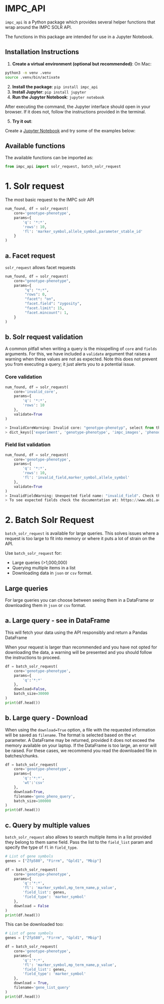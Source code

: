 # IMPC_API

`impc_api` is a Python package which provides several helper functions that wrap around the IMPC SOLR API.
  
The functions in this package are intended for use in a Jupyter Notebook.

## Installation Instructions

1. **Create a virtual environment (optional but recommended)**:
On Mac:
 ```bash
 python3 -m venv .venv
 source .venv/bin/activate
 ```

2. **Install the package**: `pip install impc_api`
3. **Install Jupyter**: `pip install jupyter`
4. **Run the Jupyter Notebook**: `jupyter notebook`

After executing the command, the Jupyter interface should open in your browser. If it does not, follow the instructions provided in the terminal.

5. **Try it out**:

Create a [Jupyter Notebook](https://jupyter-notebook.readthedocs.io/en/latest/) and try some of the examples below:

## Available functions

The available functions can be imported as:

```python
from impc_api import solr_request, batch_solr_request
```

# 1. Solr request

The most basic request to the IMPC solr API

```python
num_found, df = solr_request(
    core='genotype-phenotype', 
    params={
        'q': '*:*',
        'rows': 10, 
        'fl': 'marker_symbol,allele_symbol,parameter_stable_id'
    }
)
```

## a. Facet request

`solr_request` allows facet requests

```python
num_found, df = solr_request(
    core="genotype-phenotype",
    params={
         "q": "*:*",
         "rows": 0,
         "facet": "on",
         "facet.field": "zygosity",
         "facet.limit": 15,
         "facet.mincount": 1,
    }
)
```

## b. Solr request validation

A common pitfall when writing a query is the misspelling of `core` and `fields` arguments. For this, we have included a `validate` argument that raises a warning when these values are not as expected. Note this does not prevent you from executing a query; it just alerts you to a potential issue.

### Core validation

```python
num_found, df = solr_request(
    core='invalid_core',
    params={
        'q': '*:*',
        'rows': 10
    },
    validate=True
)

> InvalidCoreWarning: Invalid core: "genotype-phenotyp", select from the available cores:
> dict_keys(['experiment', 'genotype-phenotype', 'impc_images', 'phenodigm', 'statistical-result'])
```

### Field list validation

```python
num_found, df = solr_request(
    core='genotype-phenotype',
    params={
        'q': '*:*',
        'rows': 10,
        'fl': 'invalid_field,marker_symbol,allele_symbol'
    },
    validate=True
)
> InvalidFieldWarning: Unexpected field name: "invalid_field". Check the spelling of fields.
> To see expected fields check the documentation at: https://www.ebi.ac.uk/mi/impc/solrdoc/
```

# 2. Batch Solr Request

`batch_solr_request` is available for large queries. This solves issues where a request is too large to fit into memory or where it puts a lot of strain on the API.

Use `batch_solr_request` for:

- Large queries (>1,000,000)
- Querying multiple items in a list
- Downloading data in `json` or `csv` format.

## Large queries

For large queries you can choose between seeing them in a DataFrame or downloading them in `json` or `csv` format.

## a. Large query - see in DataFrame

This will fetch your data using the API responsibly and return a Pandas DataFrame

When your request is larger than recommended and you have not opted for downloading the data, a warning will be presented and you should follow the instructions to proceed.

```python
df = batch_solr_request(
    core='genotype-phenotype',
    params={
        'q':'*:*'
    },
    download=False,
    batch_size=30000
)
print(df.head())
```

## b. Large query - Download

When using the `download=True` option, a file with the requested information will be saved as `filename`. The format is selected based on the `wt` parameter.
A DataFrame may be returned, provided it does not exceed the memory available on your laptop. If the DataFrame is too large, an error will be raised. For these cases, we recommend you read the downloaded file in batches/chunks.  

```python
df = batch_solr_request(
    core='genotype-phenotype',
    params={
        'q':'*:*',
        'wt':'csv'
    },
    download=True,
    filename='geno_pheno_query',
    batch_size=100000
)
print(df.head())
```

## c. Query by multiple values

`batch_solr_request` also allows to search multiple items in a list provided they belong to them same field.
Pass the list to the `field_list` param and specify the type of `fl` in `field_type`.

```python
# List of gene symbols
genes = ["Zfp580", "Firrm", "Gpld1", "Mbip"]

df = batch_solr_request(
    core='genotype-phenotype',
    params={
        'q':'*:*',
        'fl': 'marker_symbol,mp_term_name,p_value',
        'field_list': genes,
        'field_type': 'marker_symbol'
    },
    download = False
)
print(df.head())
```

This can be downloaded too:

```python
# List of gene symbols
genes = ["Zfp580", "Firrm", "Gpld1", "Mbip"]

df = batch_solr_request(
    core='genotype-phenotype',
    params={
        'q':'*:*',
        'fl': 'marker_symbol,mp_term_name,p_value',
        'field_list': genes,
        'field_type': 'marker_symbol'
    },
    download = True,
    filename='gene_list_query'
)
print(df.head())
```
